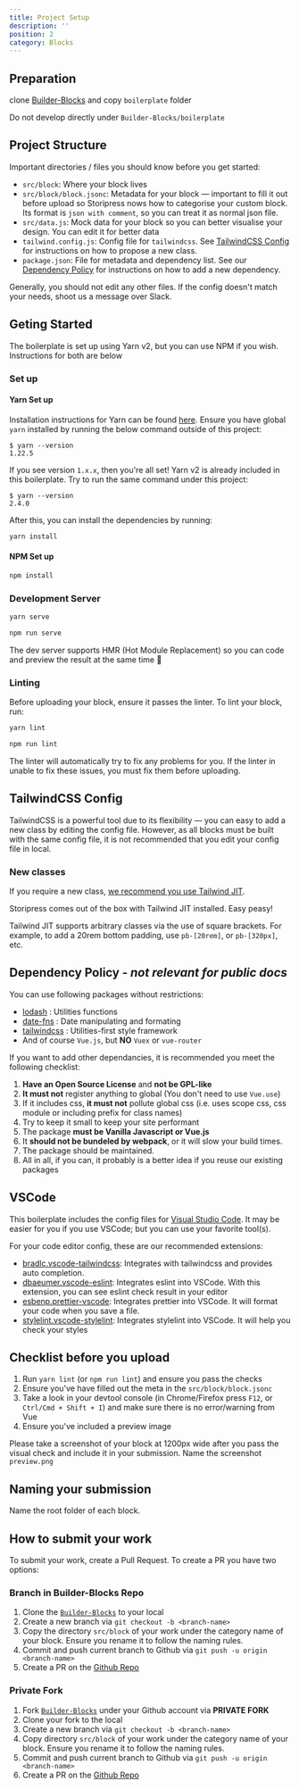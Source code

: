 ```yaml
---
title: Project Setup
description: ''
position: 2
category: Blocks
---
```


## Preparation

clone [Builder-Blocks](https://github.com/storipress/Builder-Blocks) and copy `boilerplate` folder

<alert Type="warning">Do not develop directly under `Builder-Blocks/boilerplate`</alert>

## Project Structure

Important directories / files you should know before you get started:

- `src/block`: Where your block lives
- `src/block/block.jsonc`: Metadata for your block — important to fill it out before upload so Storipress nows how to categorise your custom block. Its format is `json with comment`, so you can treat it as normal json file.
- `src/data.js`: Mock data for your block so you can better visualise your design. You can edit it for better data
- `tailwind.config.js`: Config file for `tailwindcss`. See [TailwindCSS Config](/1%20Blocks/1%20ProjectSetup#tailwindcss-config) for instructions on how to propose a new class.
- `package.json`: File for metadata and dependency list. See our [Dependency Policy](/1%20Blocks/1%20ProjectSetup#dependency-policy---not-relevant-for-public-docs) for instructions on how to add a new dependency.

<alert Type="info">Generally, you should not edit any other files. If the config doesn't match your needs, shoot us a message over Slack.</alert>

## Geting Started

The boilerplate is set up using Yarn v2, but you can use NPM if you wish. Instructions for both are below

### Set up

#### Yarn Set up

Installation instructions for Yarn can be found [here](https://yarnpkg.com/getting-started/install). Ensure you have global `yarn` installed by running the below command outside of this project:

```
$ yarn --version
1.22.5
```

If you see version `1.x.x`, then you're all set! Yarn v2 is already included in this boilerplate. Try to run the same command under this project:

```
$ yarn --version
2.4.0
```

After this, you can install the dependencies by running:

```bash
yarn install
```

#### NPM Set up

```bash
npm install
```

### Development Server

<code-group>
  <code-block label="Yarn" active>

```bash
yarn serve
```

  </code-block>
  <code-block label="NPM">

```bash
npm run serve
```

  </code-block>
</code-group>

<alert Type="info">The dev server supports HMR (Hot Module Replacement) so you can code and preview the result at the same time 🚀</alert>

### Linting

Before uploading your block, ensure it passes the linter. To lint your block, run:

<code-group>
  <code-block label="Yarn" active>

```bash
yarn lint
```

  </code-block>
  <code-block label="NPM">

```bash
npm run lint
```

  </code-block>
</code-group>

<alert Type="info">The linter will automatically try to fix any problems for you. If the linter in unable to fix these issues, you must fix them before uploading.</alert>

## TailwindCSS Config

TailwindCSS is a powerful tool due to its flexibility — you can easy to add a new class by editing the config file. However, as all blocks must be built with the same config file, it is not recommended that you edit your config file in local.

### New classes

If you require a new class, [we recommend you use Tailwind JIT](https://v2.tailwindcss.com/docs/just-in-time-mode).

<alert> Storipress comes out of the box with Tailwind JIT installed. Easy peasy!</alert>

Tailwind JIT supports arbitrary classes via the use of square brackets. For example, to add a 20rem bottom padding, use `pb-[20rem]`, or `pb-[320px]`, etc.

## Dependency Policy - _not relevant for public docs_

You can use following packages without restrictions:

- [lodash](https://lodash.com/) : Utilities functions
- [date-fns](https://date-fns.org/) : Date manipulating and formating
- [tailwindcss](https://tailwindcss.com/) : Utilities-first style framework
- And of course `Vue.js`, but **NO** `Vuex` or `vue-router`

If you want to add other dependancies, it is recommended you meet the following checklist:

1. **Have an Open Source License** and **not be GPL-like**
2. **It must not** register anything to global (You don't need to use `Vue.use`)
3. If it includes css, **it must not** pollute global css (i.e. uses scope css, css module or including prefix for class names)
4. Try to keep it small to keep your site performant
5. The package **must be Vanilla Javascript or Vue.js**
6. It **should not be bundeled by webpack**, or it will slow your build times.
7. The package should be maintained.
8. All in all, if you can, it probably is a better idea if you reuse our existing packages

## VSCode

This boilerplate includes the config files for [Visual Studio Code](https://code.visualstudio.com/). It may be easier for you if you use VSCode; but you can use your favorite tool(s).

For your code editor config, these are our recommended extensions:

- [bradlc.vscode-tailwindcss](https://marketplace.visualstudio.com/items?itemName=bradlc.vscode-tailwindcss): Integrates with tailwindcss and provides auto completion.
- [dbaeumer.vscode-eslint](https://marketplace.visualstudio.com/items?itemName=dbaeumer.vscode-eslint): Integrates eslint into VSCode. With this extension, you can see eslint check result in your editor
- [esbenp.prettier-vscode](https://marketplace.visualstudio.com/items?itemName=esbenp.prettier-vscode): Integrates prettier into VSCode. It will format your code when you save a file.
- [stylelint.vscode-stylelint](https://marketplace.visualstudio.com/items?itemName=stylelint.vscode-stylelint): Integrates stylelint into VSCode. It will help you check your styles

## Checklist before you upload

1. Run `yarn lint` (or `npm run lint`) and ensure you pass the checks
2. Ensure you've have filled out the meta in the `src/block/block.jsonc`
3. Take a look in your devtool console (in Chrome/Firefox press `F12`, or `Ctrl/Cmd + Shift + I`) and make sure there is no error/warning from Vue
4. Ensure you've included a preview image

<alert Type="info">Please take a screenshot of your block at 1200px wide after you pass the visual check and include it in your submission. Name the screenshot `preview.png`</alert>

## Naming your submission

Name the root folder of each block.

## How to submit your work

To submit your work, create a Pull Request. To create a PR you have two options:

### Branch in Builder-Blocks Repo

1. Clone the [`Builder-Blocks`](https://github.com/storipress/Builder-Blocks) to your local
2. Create a new branch via `git checkout -b <branch-name>`
3. Copy the directory `src/block` of your work under the category name of your block. Ensure you rename it to follow the naming rules.
4. Commit and push current branch to Github via `git push -u origin <branch-name>`
5. Create a PR on the [Github Repo](https://github.com/storipress/Builder-Blocks/pulls)

### Private Fork

1. Fork [`Builder-Blocks`](https://github.com/storipress/Builder-Blocks) under your Github account via **PRIVATE FORK**
2. Clone your fork to the local
3. Create a new branch via `git checkout -b <branch-name>`
4. Copy directory `src/block` of your work under the category name of your block. Ensure you rename it to follow the naming rules.
5. Commit and push current branch to Github via `git push -u origin <branch-name>`
6. Create a PR on the [Github Repo](https://github.com/storipress/Builder-Blocks/pulls)
